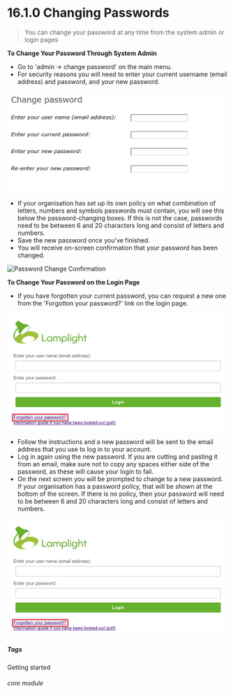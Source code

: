 # 16.1.0 Changing Passwords

> You can change your password at any time from the system admin or login pages


**To Change Your Password Through System Admin**

- Go to 'admin -> change password' on the main menu. 
- For security reasons you will need to enter your current username (email address) and password, and your new password.

![New Password Box](16.1.0a.png)

- If your organisation has set up its own policy on what combination of letters, numbers and symbols passwords must contain, you will see this below the password-changing boxes. If this is not the case, passwords need to be between 6 and 20 characters long and consist of letters and numbers. 
- Save the new password once you've finished.
- You will receive on-screen confirmation that your password has been changed.

![Password Change Confirmation](16.1.0b.png)

**To Change Your Password on the Login Page**

- If you have forgotten your current password, you can request a new one from the 'Forgotton your password?' link on the login page.

![Forgotton Password Link](16.1.0c.png)

- Follow the instructions and a new password will be sent to the email address that you use to log in to your account. 
- Log in again using the new password. If you are cutting and pasting it from an email, make sure not to copy any spaces either side of the password, as these will cause your login to fail. 
- On the next screen you will be prompted to change to a new password. If your organisation has a password policy, that will be shown at the bottom of the screen. If there is no policy, then your password will need to be between 6 and 20 characters long and consist of letters and numbers. 

![Password Policy Reminder](16.1.0c.png)


##### Tags
Getting started

###### core module

